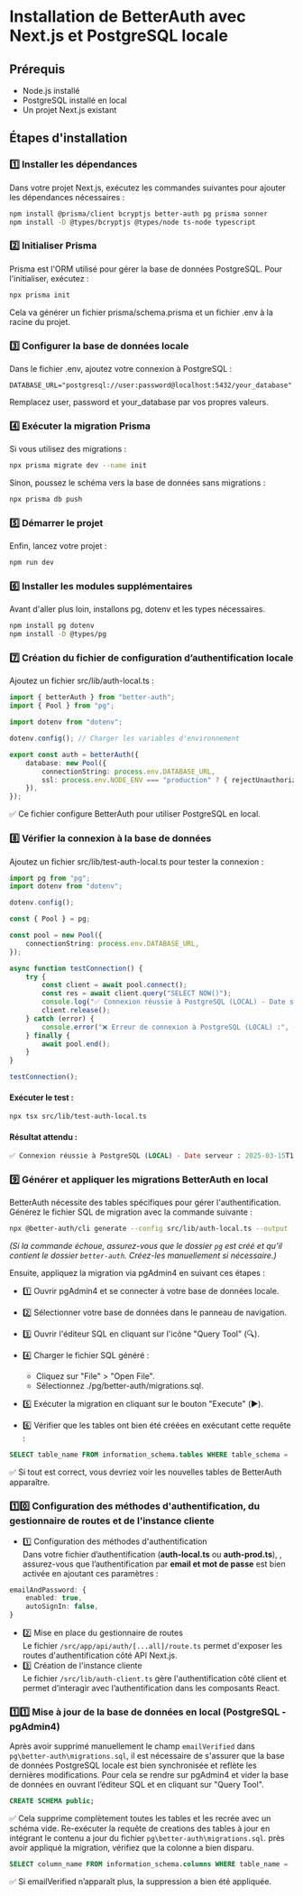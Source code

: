 # Installation de BetterAuth avec Next.js et PostgreSQL locale

## Prérequis
- Node.js installé
- PostgreSQL installé en local
- Un projet Next.js existant


## Étapes d'installation

### 1️⃣ Installer les dépendances
Dans votre projet Next.js, exécutez les commandes suivantes pour ajouter les dépendances nécessaires :
```sh
npm install @prisma/client bcryptjs better-auth pg prisma sonner
npm install -D @types/bcryptjs @types/node ts-node typescript
```  

### 2️⃣ Initialiser Prisma
Prisma est l'ORM utilisé pour gérer la base de données PostgreSQL. Pour l'initialiser, exécutez :
```sh
npx prisma init
``` 
Cela va générer un fichier prisma/schema.prisma et un fichier .env à la racine du projet.

### 3️⃣ Configurer la base de données locale
Dans le fichier .env, ajoutez votre connexion à PostgreSQL :
```env  
DATABASE_URL="postgresql://user:password@localhost:5432/your_database"
``` 
Remplacez user, password et your_database par vos propres valeurs.

### 4️⃣ Exécuter la migration Prisma
Si vous utilisez des migrations :
``` sh
npx prisma migrate dev --name init
``` 
Sinon, poussez le schéma vers la base de données sans migrations :
``` sh
npx prisma db push
``` 

### 5️⃣ Démarrer le projet
Enfin, lancez votre projet :
``` sh
npm run dev
``` 

### 6️⃣ Installer les modules supplémentaires
Avant d'aller plus loin, installons pg, dotenv et les types nécessaires.
```sh
npm install pg dotenv
npm install -D @types/pg
```

### 7️⃣ Création du fichier de configuration d’authentification locale
Ajoutez un fichier src/lib/auth-local.ts :
```ts
import { betterAuth } from "better-auth";
import { Pool } from "pg";

import dotenv from "dotenv";

dotenv.config(); // Charger les variables d'environnement

export const auth = betterAuth({
    database: new Pool({
        connectionString: process.env.DATABASE_URL,
        ssl: process.env.NODE_ENV === "production" ? { rejectUnauthorized: false } : false,
    }),
});
```
✅ Ce fichier configure BetterAuth pour utiliser PostgreSQL en local.

### 8️⃣ Vérifier la connexion à la base de données
Ajoutez un fichier src/lib/test-auth-local.ts pour tester la connexion :
```ts
import pg from "pg";
import dotenv from "dotenv";

dotenv.config();

const { Pool } = pg;

const pool = new Pool({
    connectionString: process.env.DATABASE_URL,
});

async function testConnection() {
    try {
        const client = await pool.connect();
        const res = await client.query("SELECT NOW()");
        console.log("✅ Connexion réussie à PostgreSQL (LOCAL) - Date serveur :", res.rows[0].now);
        client.release();
    } catch (error) {
        console.error("❌ Erreur de connexion à PostgreSQL (LOCAL) :", error);
    } finally {
        await pool.end();
    }
}

testConnection();
```  

#### Exécuter le test :
``` sh
npx tsx src/lib/test-auth-local.ts
``` 
#### Résultat attendu :
``` sql
✅ Connexion réussie à PostgreSQL (LOCAL) - Date serveur : 2025-03-15T15:11:54.743Z
``` 

### 9️⃣ Générer et appliquer les migrations BetterAuth en local  
BetterAuth nécessite des tables spécifiques pour gérer l'authentification.   
Générez le fichier SQL de migration avec la commande suivante :
``` sh
npx @better-auth/cli generate --config src/lib/auth-local.ts --output ./pg/better-auth/migrations.sql
``` 
*(Si la commande échoue, assurez-vous que le dossier `pg` est créé et qu’il contient le dossier `better-auth`. Créez-les manuellement si nécessaire.)* 

Ensuite, appliquez la migration via pgAdmin4 en suivant ces étapes :

- 1️⃣ Ouvrir pgAdmin4 et se connecter à votre base de données locale.
- 2️⃣ Sélectionner votre base de données dans le panneau de navigation.
- 3️⃣ Ouvrir l'éditeur SQL en cliquant sur l'icône "Query Tool" (🔍).
- 4️⃣ Charger le fichier SQL généré :

    - Cliquez sur "File" > "Open File".
    - Sélectionnez ./pg/better-auth/migrations.sql.
- 5️⃣ Exécuter la migration en cliquant sur le bouton "Execute" (▶️).
- 6️⃣ Vérifier que les tables ont bien été créées en exécutant cette requête :
``` sql
SELECT table_name FROM information_schema.tables WHERE table_schema = 'public';
``` 
✅ Si tout est correct, vous devriez voir les nouvelles tables de BetterAuth apparaître.

### 1️⃣0️⃣ Configuration des méthodes d'authentification, du gestionnaire de routes et de l'instance cliente  
- 1️⃣ Configuration des méthodes d'authentification  
Dans votre fichier d’authentification (**auth-local.ts** ou **auth-prod.ts**), , assurez-vous que l’authentification par **email et mot de passe** est bien activée en ajoutant ces paramètres :  
```ts  
emailAndPassword: {
    enabled: true,
    autoSignIn: false,
}
```  
- 2️⃣ Mise en place du gestionnaire de routes   
Le fichier `/src/app/api/auth/[...all]/route.ts` permet d'exposer les routes d'authentification côté API Next.js.  
- 3️⃣ Création de l'instance cliente  
Le fichier `/src/lib/auth-client.ts` gère l'authentification côté client et permet d’interagir avec l’authentification dans les composants React.

### 1️⃣1️⃣ Mise à jour de la base de données en local (PostgreSQL - pgAdmin4)   
Après avoir supprimé manuellement le champ `emailVerified` dans `pg\better-auth\migrations.sql`, il est nécessaire de s'assurer que la base de données PostgreSQL locale est bien synchronisée et reflète les dernières modifications. Pour cela se rendre sur pgAdmin4 et vider la base de données en ouvrant l’éditeur SQL et en cliquant sur "Query Tool".  
```sql DROP SCHEMA public CASCADE;
CREATE SCHEMA public;
```
✅ Cela supprime complètement toutes les tables et les recrée avec un schéma vide. 
Re-exécuter la requête de creations des tables à jour en intégrant le contenu a jour du fichier `pg\better-auth\migrations.sql`.
près avoir appliqué la migration, vérifiez que la colonne a bien disparu.  
```sql 
SELECT column_name FROM information_schema.columns WHERE table_name = 'user';
```  
✅ Si emailVerified n’apparaît plus, la suppression a bien été appliquée.


